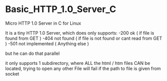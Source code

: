 # Basic_HTTP_1.0_Server_C
Micro HTTP 1.0 Server in C for Linux

It is a tiny HTTP 1.0 Server, which does only supports:
-200 ok ( if file is found from GET  )
-404 not found ( if file is not found or cant read from GET )
-501 not implemented ( Anything else )

but he can do that parallel

it only supports 1 subdirectory, where ALL the html / htm 
files CAN be located, trying to open any other File will
fail if the path to file is given from socket
